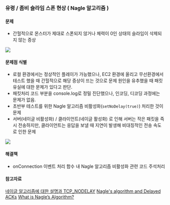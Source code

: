 ### 유령 / 좀비 슬라임 스폰 현상 ( Nagle 알고리즘 )

#### 문제

- 간헐적으로 몬스터가 제대로 스폰되지 않거나 체력이 0인 상태의 슬라임이 삭제되지 않는 증상

![](https://velog.velcdn.com/images/r_louis/post/daca85fa-c82a-4b49-a321-250908948a1b/image.png)

#### 문제점 식별

- 로컬 환경에서는 정상적인 플레이가 가능했으나, EC2 환경에 올리고 무선환경에서 테스트 했을 때 간헐적으로 해당 증상이
  뜨는 것으로 문제 원인을 유추했을 때 패킷 유실에 대한 문제가 있다고 판단.
- 패킷처리 코드 부분을 console.log로 정밀 진단했으나, 인코딩, 디코딩 과정에는 문제가 없음.
- 초반부 테스트를 위한 Nagle 알고리즘 비활성화(`setNoDelay(true)`) 처리한 것이 문제
- 서버(네이글 비활성화) / 클라이언트(네이글 활성화) 로 인해 서버는 작은 패킷을 즉시 전송하지만, 클라이언트는 응답을
  보낼 때 지연이 발생해 비대칭적인 전송 속도로 인한 문제

![](https://velog.velcdn.com/images/r_louis/post/e02905e3-b284-43f2-a328-f7bfb2796319/image.png)

#### 해결책

- onConnection 이벤트 처리 함수 내 Nagle 알고리즘 비활성화 관련 코드 주석처리

#### 참고자료
[네이글 알고리즘에 대한 설명과 TCP_NODELAY](https://en.wikipedia.org/wiki/Nagle%27s_algorithm)
[Nagle's algorithm and Delayed ACKs](https://www.extrahop.com/blog/tcp-nodelay-nagle-quickack-best-practices#8-how-can-i-resolve-the-issues-caused-by-nagles-algorithm-and-delayed-acks)
[What is Nagle’s Algorithm?](https://www.ituonline.com/tech-definitions/what-is-nagles-algorithm/)
